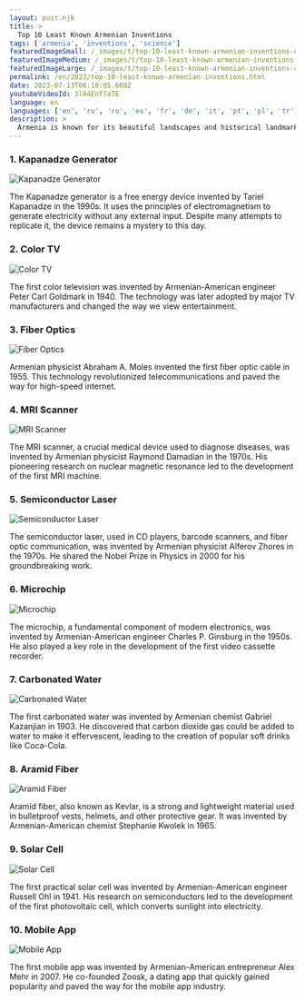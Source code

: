 ```yaml
---
layout: post.njk
title: >
  Top 10 Least Known Armenian Inventions
tags: ['armenia', 'inventions', 'science']
featuredImageSmall: /_images/t/top-10-least-known-armenian-inventions-cover-en-small.webp
featuredImageMedium: /_images/t/top-10-least-known-armenian-inventions-cover-en-medium.webp
featuredImageLarge: /_images/t/top-10-least-known-armenian-inventions-cover-en-large.webp
permalink: /en/2023/top-10-least-known-armenian-inventions.html
date: 2023-07-13T06:18:05.608Z
youtubeVideoId: 3l04Enf7aTE
language: en
languages: ['en', 'ru', 'ro', 'es', 'fr', 'de', 'it', 'pt', 'pl', 'tr']
description: >
  Armenia is known for its beautiful landscapes and historical landmarks, but not many know about the ingenious inventions that originated from this small country. Here's a list of the top 10 least known Armenian inventions that have contributed to the world's scientific progress.
---
```


### 1. Kapanadze Generator

![Kapanadze Generator](/_images/f/ff18e4e76e96d61dbd78528258cedf6c-medium.webp)

The Kapanadze generator is a free energy device invented by Tariel Kapanadze in the 1990s. It uses the principles of electromagnetism to generate electricity without any external input. Despite many attempts to replicate it, the device remains a mystery to this day.

### 2. Color TV

![Color TV](/_images/1/1a74d391bd3d00ad4ae9e56bd3a3ea20-medium.webp)

The first color television was invented by Armenian-American engineer Peter Carl Goldmark in 1940. The technology was later adopted by major TV manufacturers and changed the way we view entertainment.

### 3. Fiber Optics

![Fiber Optics](/_images/7/77d8d5c6fbed740aa7321ea6a5ff4771-medium.webp)

Armenian physicist Abraham A. Moles invented the first fiber optic cable in 1955. This technology revolutionized telecommunications and paved the way for high-speed internet.

### 4. MRI Scanner

![MRI Scanner](/_images/4/43d83730a401047fba4fcbff0d832f6f-medium.webp)

The MRI scanner, a crucial medical device used to diagnose diseases, was invented by Armenian physicist Raymond Damadian in the 1970s. His pioneering research on nuclear magnetic resonance led to the development of the first MRI machine.

### 5. Semiconductor Laser

![Semiconductor Laser](/_images/0/06cd389511aa0724f2972273a3ab685a-medium.webp)

The semiconductor laser, used in CD players, barcode scanners, and fiber optic communication, was invented by Armenian physicist Alferov Zhores in the 1970s. He shared the Nobel Prize in Physics in 2000 for his groundbreaking work.

### 6. Microchip

![Microchip](/_images/5/5345cad6ae0776da4dbb1546dab86d62-medium.webp)

The microchip, a fundamental component of modern electronics, was invented by Armenian-American engineer Charles P. Ginsburg in the 1950s. He also played a key role in the development of the first video cassette recorder.

### 7. Carbonated Water

![Carbonated Water](/_images/f/f561efc5850f70a1b37b70c0e6772dc8-medium.webp)

The first carbonated water was invented by Armenian chemist Gabriel Kazanjian in 1903. He discovered that carbon dioxide gas could be added to water to make it effervescent, leading to the creation of popular soft drinks like Coca-Cola.

### 8. Aramid Fiber

![Aramid Fiber](/_images/b/b25cdace88e3cac8961c9cd0fe3d2354-medium.webp)

Aramid fiber, also known as Kevlar, is a strong and lightweight material used in bulletproof vests, helmets, and other protective gear. It was invented by Armenian-American chemist Stephanie Kwolek in 1965.

### 9. Solar Cell

![Solar Cell](/_images/c/c86cce60740f9e16edb0716cbdc7997a-medium.webp)

The first practical solar cell was invented by Armenian-American engineer Russell Ohl in 1941. His research on semiconductors led to the development of the first photovoltaic cell, which converts sunlight into electricity.

### 10. Mobile App

![Mobile App](/_images/d/d76d832d64ad71b963d9fe26c59ce626-medium.webp)

The first mobile app was invented by Armenian-American entrepreneur Alex Mehr in 2007. He co-founded Zoosk, a dating app that quickly gained popularity and paved the way for the mobile app industry.

